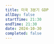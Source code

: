 ```yaml
---
title: 미국 3분기 GDP
allDay: false
startTime: 21:30
endTime: 21:30
date: 2024-10-30
completed: false
---
```

